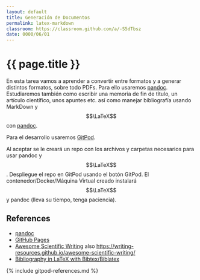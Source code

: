 ```yaml
---
layout: default
title: Generación de Documentos
permalink: latex-markdown
classroom: https://classroom.github.com/a/-S5dTbsz
date: 0000/06/01
---
```


# {{ page.title }}

En esta tarea vamos a aprender a convertir entre formatos y a generar distintos formatos, sobre todo PDFs. Para ello usaremos [pandoc](https://pandoc.org/). Estudiaremos también como escribir una memoria de fin de título, un artículo científico, unos apuntes etc. así como manejar bibliografía usando MarkDown y  $$\LaTeX$$ con [pandoc](https://pandoc.org/).

Para el desarrollo usaremos [GitPod](https://www.gitpod.io/docs/getting-started).

Al aceptar se le creará un repo con los archivos y carpetas necesarios para usar pandoc y $$\LaTeX$$. Despliegue el repo en GitPod usando el botón GitPod. El contenedor/Docker/Máquina Virtual creado instalará $$\LaTeX$$ y pandoc (lleva su tiempo, tenga paciencia).

## References

* [pandoc](https://pandoc.org/)
* [GitHub Pages](https://pages.github.com/)
* [Awesome Scientific Writing](https://github.com/writing-resources/awesome-scientific-writing) also <https://writing-resources.github.io/awesome-scientific-writing/>
* [Bibliography in LaTeX with Bibtex/Biblatex](https://latex-tutorial.com/tutorials/bibtex/)

{% include gitpod-references.md %}

